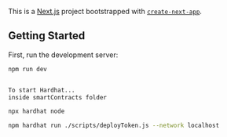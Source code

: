 This is a [Next.js](https://nextjs.org/) project bootstrapped with [`create-next-app`](https://github.com/vercel/next.js/tree/canary/packages/create-next-app).

## Getting Started

First, run the development server:

```bash
npm run dev


To start Hardhat... 
inside smartContracts folder

npx hardhat node

npm hardhat run ./scripts/deployToken.js --network localhost